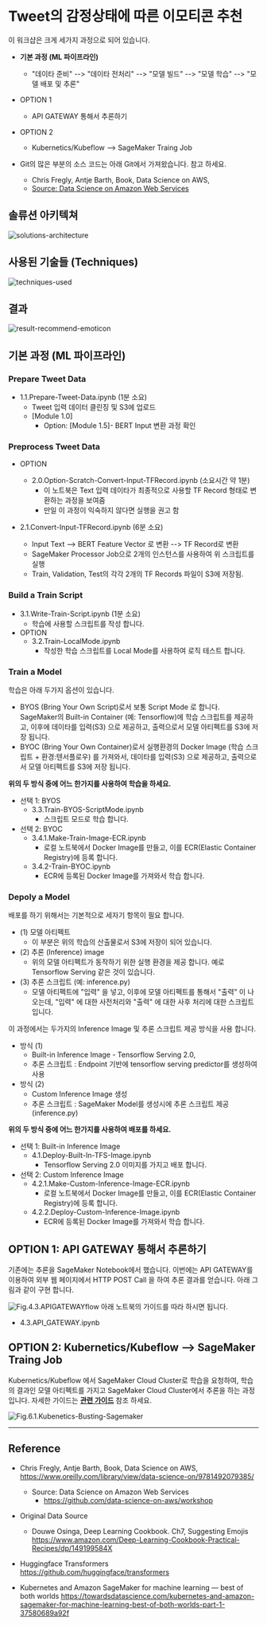 
# Tweet의 감정상태에 따른 이모티콘 추천

이 워크샵은 크게 세가지 과정으로 되어 있습니다.

- **기본 과정 (ML 파이프라인)**
    - "데이타 준비" --> "데이타 전처리" --> "모델 빌드" --> "모델 학습" --> "모델 배포 및 추론"
- OPTION 1
    - API GATEWAY 통해서 추론하기
- OPTION 2
    - Kubernetics/Kubeflow --> SageMaker Traing Job


- Git의 많은 부분의 소스 코드는 아래 Git에서 가져왔습니다. 참고 하세요.
    - Chris Fregly, Antje Barth, Book, Data Science on AWS, 
    - [Source: Data Science on Amazon Web Services](https://github.com/data-science-on-aws/workshop)

## 솔류션 아키텍쳐
![solutions-architecture](Tweet-BERT/img/solutions-architecture.png)

## 사용된 기술들 (Techniques)
![techniques-used](Tweet-BERT/img/techniques-used.png)

## 결과

![result-recommend-emoticon](Tweet-BERT/img/result-recommend-emoticon.png)

## 기본 과정 (ML 파이프라인)

### Prepare Tweet Data
- 1.1.Prepare-Tweet-Data.ipynb (1분 소요)<br>
    - Tweet 입력 데이터 클린징 및 S3에 업로드
    - [Module 1.0]
        - Option: [Module 1.5]- BERT Input 변환 과정 확인
        
### Preprocess Tweet Data
- OPTION
    - 2.0.Option-Scratch-Convert-Input-TFRecord.ipynb (소요시간 약 1분)
        - 이 노트북은 Text 입력 데이타가 최종적으로 사용할 TF Record 형태로 변환하는 과정을 보여줌
        - 만일 이 과정이 익숙하지 않다면 실행을 권고 함



- 2.1.Convert-Input-TFRecord.ipynb (6분 소요) <br>
    - Input Text --> BERT Feature Vector 로 변환 --> TF Record로 변환
    - SageMaker Processor Job으로 2개의 인스턴스를 사용하여 위 스크립트를 실행
    - Train, Validation, Test의 각각 2개의 TF Records 파일이 S3에 저장됨.

### Build a Train Script
- 3.1.Write-Train-Script.ipynb (1분 소요)
    - 학습에 사용할 스크립트를 작성 합니다.
- OPTION
    - 3.2.Train-LocalMode.ipynb
        - 작성한 학습 스크립트를 Local Mode를 사용하여 로직 테스트 합니다.

### Train a Model
학습은 아래 두가지 옵션이 있습니다. 
- BYOS (Bring Your Own Script)로서 보통 Script Mode 로 합니다. SageMaker의 Built-in Container (예: Tensorflow)에 학습 스크립트를 제공하고, 이후에 데이타를 입력(S3) 으로 제공하고, 출력으로서 모델 아티펙트를 S3에 저장 됩니다.
- BYOC (Bring Your Own Container)로서 실행환경의 Docker Image (학습 스크립트 + 환경:텐서플로우) 를 가져와서, 데이타를 입력(S3) 으로 제공하고, 출력으로서 모델 아티펙트를 S3에 저장 됩니다.

**위의 두 방식 중에 어느 한가지를 사용하여 학습을 하세요.**
- 선택 1: BYOS
    - 3.3.Train-BYOS-ScriptMode.ipynb     
        - 스크립트 모드로 학습 합니다.
- 선택 2: BYOC
    - 3.4.1.Make-Train-Image-ECR.ipynb
        - 로컬 노트북에서 Docker Image를 만들고, 이를 ECR(Elastic Container Registry)에 등록 합니다.
    - 3.4.2-Train-BYOC.ipynb    
        - ECR에 등록된 Docker Image를 가져와서 학습 합니다.
    
### Depoly a Model
배포를 하기 위해서는 기본적으로 세자기 항목이 필요 합니다.
- (1) 모델 아티펙트
    - 이 부분은 위의 학습의 산출물로서 S3에 저장이 되어 있습니다.
- (2) 추론 (Inference) image 
    - 위의 모델 아티펙트가 동작하기 위한 실행 환경을 제공 합니다. 예로 Tensorflow Serving 같은 것이 있습니다.
- (3) 추론 스크립트 (예: inference.py)
    - 모델 아티펙트에 "입력" 을 넣고, 이후에 모델 아티펙트를 통해서 "출력" 이 나오는데, "입력" 에 대한 사전처리와 "출력" 에 대한 사후 처리에 대한 스크립트 입니다.
    
이 과정에서는 두가지의 Inference Image 및 추론 스크립트 제공 방식을 사용 합니다.
- 방식 (1) 
    - Built-in Inference Image - Tensorflow Serving 2.0, 
    - 추론 스크립트 : Endpoint 기반에 tensorflow serving predictor를 생성하여 사용
- 방식 (2)
    - Custom Inference Image 생성
    - 추론 스크립트 : SageMaker Model를 생성시에 추론 스크립트 제공 (inference.py)

**위의 두 방식 중에 어느 한가지를 사용하여 배포를 하세요.**
- 선택 1: Built-in Inference Image
    - 4.1.Deploy-Built-In-TFS-Image.ipynb     
        - Tensorflow Serving 2.0 이미지를 가지고 배포 합니다.
- 선택 2: Custom Inference Image
    - 4.2.1.Make-Custom-Inference-Image-ECR.ipynb
        - 로컬 노트북에서 Docker Image를 만들고, 이를 ECR(Elastic Container Registry)에 등록 합니다.
    - 4.2.2.Deploy-Custom-Inference-Image.ipynb
        - ECR에 등록된 Docker Image를 가져와서 학습 합니다.

## OPTION 1: API GATEWAY 통해서 추론하기
기존에는 추론을 SageMaker Notebook에서 했습니다. 이번에는 API GATEWAY를 이용하여 외부 웹 페이지에서 HTTP POST Call 을 하여 추론 결과를 얻습니다. 아래 그림과 같이 구현 합니다.

![Fig.4.3.APIGATEWAYflow](Tweet-BERT/img/Fig.4.3.APIGATEWAY_flow.png)
아래 노트북의 가이드를 따라 하시면 됩니다.
- 4.3.API_GATEWAY.ipynb

## OPTION 2: Kubernetics/Kubeflow --> SageMaker Traing Job

Kubernetics/Kubeflow 에서 SageMaker Cloud Cluster로 학습을 요청하여, 학습의 결과인 모델 아티펙트를 가지고 SageMaker Cloud Cluster에서 추론을 하는 과정 입니다.
자세한 가이드는 
**[관련 가이드](Tweet-BERT/install_EKS_Kubeflow/README.md)** 참조 하세요.

![Fig.6.1.Kubenetics-Busting-Sagemaker](Tweet-BERT/img/Fig.6.1.Kubenetics-Busting-Sagemaker.png)


---
## Reference
- Chris Fregly, Antje Barth, Book, Data Science on AWS, https://www.oreilly.com/library/view/data-science-on/9781492079385/
    - Source: Data Science on Amazon Web Services
        - https://github.com/data-science-on-aws/workshop


- Original Data Source
    - Douwe Osinga, Deep Learning Cookbook. Ch7, Suggesting Emojis
https://www.amazon.com/Deep-Learning-Cookbook-Practical-Recipes/dp/149199584X


- Huggingface Transformers <br>
https://github.com/huggingface/transformers

- Kubernetes and Amazon SageMaker for machine learning — best of both worlds
https://towardsdatascience.com/kubernetes-and-amazon-sagemaker-for-machine-learning-best-of-both-worlds-part-1-37580689a92f
        